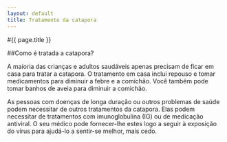 ```yaml
---
layout: default
title: Tratamento da catapora
---
```


#{{ page.title }}

##Como é tratada a catapora?

A maioria das crianças e adultos saudáveis apenas precisam de ficar em casa para tratar a catapora. O tratamento em casa inclui repouso e tomar medicamentos para diminuir a febre e a comichão. Você também pode tomar banhos de aveia para diminuir a comichão.

As pessoas com doenças de longa duração ou outros problemas de saúde podem necessitar de outros tratamentos da catapora. Elas podem necessitar de tratamentos com imunoglobulina (IG) ou de medicação antiviral. O seu médico pode fornecer-lhe estes logo a seguir à exposição do vírus para ajudá-lo a sentir-se melhor, mais cedo.
